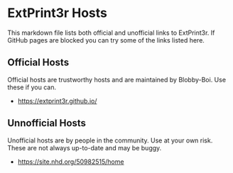 # ExtPrint3r Hosts
This markdown file lists both official and unofficial links to ExtPrint3r. If GitHub pages are blocked you can try some of the links listed here.

## Official Hosts
Official hosts are trustworthy hosts and are maintained by Blobby-Boi. Use these if you can.
- https://extprint3r.github.io/

## Unnofficial Hosts
Unofficial hosts are by people in the community. Use at your own risk. These are not always up-to-date and may be buggy.
- https://site.nhd.org/50982515/home
